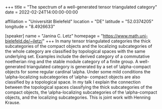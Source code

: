 +++
title = "The spectrum of a well-generated tensor triangulated category"
date = 2022-02-24T14:00:00-00:00

affiliation = "Universität Bielefeld"
location = "DE"
latitude = "52.0374205"
longitude = "8.4926633"

[speaker]
  name = "Janina C. Letz"
  homepage = "https://www.math.uni-bielefeld.de/~jletz/"
+++
In many tensor triangulated categories the thick
subcategories of the compact objects and the localizing subcategories
of the whole category are classified by topological spaces with the
same underlying set. Examples include the derived category of a
commutative noetherian ring and the stable module category of a finite
group. A well-generated triangulated category is generated by a set of
\alpha-compact objects for some regular cardinal \alpha. Under some
mild conditions the \alpha-localizing subcategories of \alpha-
compact objects are also classified by a topological space. In my talk
I explain the connection between the topological spaces classifying the
thick subcategories of the compact objects, the \alpha-localizing
subcategories of the \alpha-compact objects, and the localizing
subcategories. This is joint work with Henning Krause.
